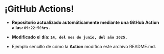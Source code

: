 # ¡GitHub Actions!
* **Repositorio actualizado automáticamente mediante una GitHub Action a las: `09:22:50hrs.`**
* **Modificado el día: `14, del mes de junio, del año 2025.`**

* Ejemplo sencillo de cómo la **Action** modifica este archivo README.md.
